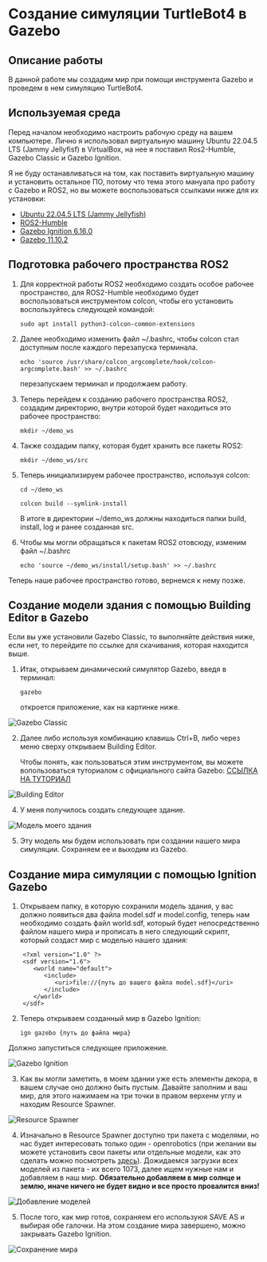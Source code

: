 # Создание симуляции TurtleBot4 в Gazebo

## Описание работы

В данной работе мы создадим мир при помощи инструмента Gazebo и проведем в нем симуляцию TurtleBot4.

## Используемая среда

Перед началом необходимо настроить рабочую среду на вашем компьютере. Лично я использовал виртуальную машину Ubuntu 22.04.5 LTS (Jammy Jellyfisf) в VirtualBox, на нее я поставил Ros2-Humble, Gazebo Classic и Gazebo Ignition. 

Я не буду останавливаться на том, как поставить виртуальную машину и установить остальное ПО, потому что тема этого мануала про работу с Gazebo и ROS2, но вы можете воспользоваться ссылками ниже для их установки:

* [Ubuntu 22.04.5 LTS (Jammy Jellyfish)](https://releases.ubuntu.com/jammy/)
* [ROS2-Humble](https://docs.ros.org/en/humble/Installation/Ubuntu-Install-Debs.html)
* [Gazebo Ignition 6.16.0](https://gazebosim.org/api/gazebo/6/install.html)
* [Gazebo 11.10.2](https://classic.gazebosim.org/download)

## Подготовка рабочего пространства ROS2

1. Для корректной работы ROS2 необходимо создать особое рабочее пространство, для ROS2-Humble необходимо будет воспользоваться инструментом colcon,
   чтобы его установить воспользуйтесь следующей командой:
   
   `sudo apt install python3-colcon-common-extensions`

2. Далее необходимо изменить файл ~/.bashrc, чтобы colcon стал доступным после каждого перезапуска терминала.

   `echo 'source /usr/share/colcon_argcomplete/hook/colcon-argcomplete.bash' >> ~/.bashrc`

   перезапускаем терминал и продолжаем работу.

4. Теперь перейдем к созданию рабочего пространства ROS2, создадим директорию, внутри которой будет находиться это рабочее пространство:
   
   `mkdir ~/demo_ws`

5. Также создадим папку, которая будет хранить все пакеты ROS2:

   `mkdir ~/demo_ws/src`

6. Теперь инициализируем рабочее пространство, используя colcon:

   `cd ~/demo_ws`
   
   `colcon build --symlink-install`

   В итоге в директории ~/demo_ws должны находиться папки build, install, log и ранее созданная src.

7. Чтобы мы могли обращаться к пакетам ROS2 отовсюду, изменим файл ~/.bashrc

   `echo 'source ~/demo_ws/install/setup.bash' >> ~/.bashrc`

Теперь наше рабочее пространство готово, вернемся к нему позже.

## Создание модели здания с помощью Building Editor в Gazebo

Если вы уже установили Gazebo Classic, то выполняйте действия ниже, если нет, то перейдите по ссылке для скачивания, которая находится выше.

1. Итак, открываем динамический симулятор Gazebo, введя в терминал:

   `gazebo`

   откроется приложение, как на картинке ниже.

![Gazebo Classic](./images/1.png)

2. Далее либо используя комбинацию клавишь Ctrl+B, либо через меню сверху открываем Building Editor.
   
   Чтобы понять, как пользоваться этим инструментом, вы можете вопользоваться туториалом с официального сайта Gazebo:
   [ССЫЛКА НА ТУТОРИАЛ](https://classic.gazebosim.org/tutorials?tut=building_editor)
   
![Building Editor](./images/2.png)

4. У меня получилось создать следующее здание.

![Модель моего здания](./images/3.png)

5. Эту модель мы будем использовать при создании нашего мира симуляции. Сохраняем ее и выходим из Gazebo.

## Создание мира симуляции с помощью Ignition Gazebo

1. Открываем папку, в которую сохранили модель здания, у вас должно появиться два файла model.sdf и model.config, теперь нам необходимо создать файл world.sdf, который будет непосредственно файлом нашего мира и прописать в него следующий скрипт, который создаст мир с моделью нашего здания:
   
```
    <?xml version="1.0" ?>
    <sdf version="1.6">
       <world name="default">
          <include>
             <uri>file://{путь до вашего файла model.sdf}</uri>
          </include>
       </world>
    </sdf>
```

2. Теперь открываем созданный мир в Gazebo Ignition:

   `ign gazebo {путь до файла мира}`

Должно запуститься следующее приложение.

![Gazebo Ignition](./images/4.png)

3. Как вы могли заметить, в моем здании уже есть элементы декора, в вашем случае оно должно быть пустым. Давайте заполним и ваш мир, для этого нажимаем на три точки в правом верхенм углу и находим Resource Spawner.

![Resource Spawner](./images/5.png)

4. Изначально в Resource Spawner доступно три пакета с моделями, но нас будет интересовать только один - openrobotics (при желании вы можете установить свои пакеты или отдельные модели, как это сделать можно посмотреть [здесь](https://gazebosim.org/docs/latest/fuel_insert/)). Дожидаемся загрузки всех моделей из пакета - их всего 1073, далее ищем нужные нам и добавляем в наш мир. **Обязательно добавляем в мир солнце и землю, иначе ничего не будет видно и все просто провалится вниз!**

![Добавление моделей](./images/6.png)

5. После того, как мир готов, сохраняем его используюя SAVE AS и выбирая обе галочки. На этом создание мира завершено, можно закрывать Gazebo Ignition.

![Сохранение мира](./images/7.png)


